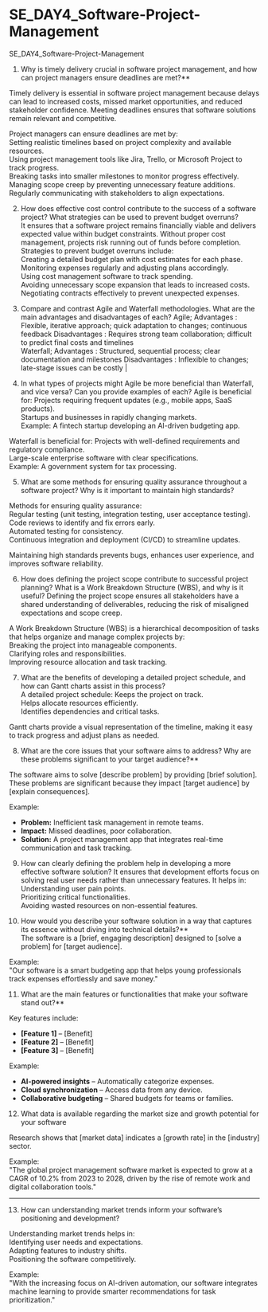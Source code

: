 # SE_DAY4_Software-Project-Management
SE_DAY4_Software-Project-Management
1. Why is timely delivery crucial in software project management, and how can project managers ensure deadlines are met?**  

Timely delivery is essential in software project management because delays can lead to increased costs, missed market opportunities, and reduced stakeholder confidence. Meeting deadlines ensures that software solutions remain relevant and competitive.  

Project managers can ensure deadlines are met by:  
Setting realistic timelines based on project complexity and available resources.  
Using project management tools like Jira, Trello, or Microsoft Project to track progress.  
Breaking tasks into smaller milestones to monitor progress effectively.  
Managing scope creep by preventing unnecessary feature additions.  
Regularly communicating with stakeholders to align expectations.  

2. How does effective cost control contribute to the success of a software project? What strategies can be used to prevent budget overruns?  
It ensures that a software project remains financially viable and delivers expected value within budget constraints. Without proper cost management, projects risk running out of funds before completion.  
Strategies to prevent budget overruns include:  
Creating a detailed budget plan with cost estimates for each phase.  
Monitoring expenses regularly and adjusting plans accordingly.  
Using cost management software to track spending.  
Avoiding unnecessary scope expansion that leads to increased costs.  
Negotiating contracts effectively to prevent unexpected expenses.  

3. Compare and contrast Agile and Waterfall methodologies. What are the main advantages and disadvantages of each?
Agile; 
Advantages : Flexible, iterative approach; quick adaptation to changes; continuous feedback
Disadvantages : Requires strong team collaboration; difficult to predict final costs and timelines  
Waterfall;
Advantages : Structured, sequential process; clear documentation and milestones
Disadvantages : Inflexible to changes; late-stage issues can be costly |  

4. In what types of projects might Agile be more beneficial than Waterfall, and vice versa? Can you provide examples of each?
Agile is beneficial for:
Projects requiring frequent updates (e.g., mobile apps, SaaS products).  
Startups and businesses in rapidly changing markets.  
Example: A fintech startup developing an AI-driven budgeting app.  

Waterfall is beneficial for:
Projects with well-defined requirements and regulatory compliance.  
Large-scale enterprise software with clear specifications.  
Example: A government system for tax processing.  

5. What are some methods for ensuring quality assurance throughout a software project? Why is it important to maintain high standards?

Methods for ensuring quality assurance:  
Regular testing (unit testing, integration testing, user acceptance testing).  
Code reviews to identify and fix errors early.  
Automated testing for consistency.  
Continuous integration and deployment (CI/CD) to streamline updates.  

Maintaining high standards prevents bugs, enhances user experience, and improves software reliability.  

6. How does defining the project scope contribute to successful project planning? What is a Work Breakdown Structure (WBS), and why is it useful?
Defining the project scope ensures all stakeholders have a shared understanding of deliverables, reducing the risk of misaligned expectations and scope creep.  

A Work Breakdown Structure (WBS) is a hierarchical decomposition of tasks that helps organize and manage complex projects by:  
Breaking the project into manageable components.  
Clarifying roles and responsibilities.  
Improving resource allocation and task tracking.  

7. What are the benefits of developing a detailed project schedule, and how can Gantt charts assist in this process?  
A detailed project schedule:
Keeps the project on track.  
Helps allocate resources efficiently.  
Identifies dependencies and critical tasks.  

Gantt charts provide a visual representation of the timeline, making it easy to track progress and adjust plans as needed.  

8. What are the core issues that your software aims to address? Why are these problems significant to your target audience?**  

The software aims to solve [describe problem] by providing [brief solution]. These problems are significant because they impact [target audience] by [explain consequences].  

Example:  
- **Problem:** Inefficient task management in remote teams.  
- **Impact:** Missed deadlines, poor collaboration.  
- **Solution:** A project management app that integrates real-time communication and task tracking.  

9. How can clearly defining the problem help in developing a more effective software solution?
It ensures that development efforts focus on solving real user needs rather than unnecessary features. It helps in:  
Understanding user pain points.  
Prioritizing critical functionalities.  
Avoiding wasted resources on non-essential features.  

10. How would you describe your software solution in a way that captures its essence without diving into technical details?**  
The software is a [brief, engaging description] designed to [solve a problem] for [target audience].  

Example:  
"Our software is a smart budgeting app that helps young professionals track expenses effortlessly and save money."  

11. What are the main features or functionalities that make your software stand out?**  

Key features include:  
- **[Feature 1]** – [Benefit]  
- **[Feature 2]** – [Benefit]  
- **[Feature 3]** – [Benefit]  

Example:  
- **AI-powered insights** – Automatically categorize expenses.  
- **Cloud synchronization** – Access data from any device.  
- **Collaborative budgeting** – Shared budgets for teams or families.  

12. What data is available regarding the market size and growth potential for your software

Research shows that [market data] indicates a [growth rate] in the [industry] sector.  

Example:  
"The global project management software market is expected to grow at a CAGR of 10.2% from 2023 to 2028, driven by the rise of remote work and digital collaboration tools."  

---

13. How can understanding market trends inform your software’s positioning and development?

Understanding market trends helps in:  
Identifying user needs and expectations.  
Adapting features to industry shifts.  
Positioning the software competitively.  

Example:  
"With the increasing focus on AI-driven automation, our software integrates machine learning to provide smarter recommendations for task prioritization."  
